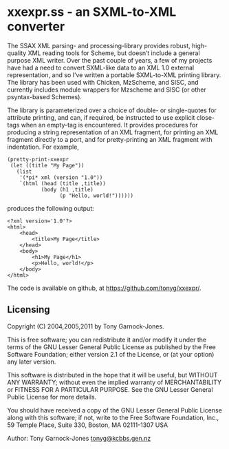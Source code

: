 # xxexpr.ss - an SXML-to-XML converter

The SSAX XML parsing- and processing-library provides robust,
high-quality XML reading tools for Scheme, but doesn’t include a
general purpose XML writer. Over the past couple of years, a few of my
projects have had a need to convert SXML-like data to an XML 1.0
external representation, and so I’ve written a portable SXML-to-XML
printing library. The library has been used with Chicken, MzScheme,
and SISC, and currently includes module wrappers for Mzscheme and SISC
(or other psyntax-based Schemes).

The library is parameterized over a choice of double- or single-quotes
for attribute printing, and can, if required, be instructed to use
explicit close-tags when an empty-tag is encountered. It provides
procedures for producing a string representation of an XML fragment,
for printing an XML fragment directly to a port, and for
pretty-printing an XML fragment with indentation. For example,

    (pretty-print-xxexpr
     (let ((title "My Page"))
       (list
        '(*pi* xml (version "1.0"))
        `(html (head (title ,title))
               (body (h1 ,title)
                     (p "Hello, world!"))))))

produces the following output:

    <?xml version='1.0'?>
    <html>
        <head>
            <title>My Page</title>
        </head>
        <body>
            <h1>My Page</h1>
            <p>Hello, world!</p>
        </body>
    </html>

The code is available on github, at https://github.com/tonyg/xxexpr/.

## Licensing

Copyright (C) 2004,2005,2011 by Tony Garnock-Jones.

This is free software; you can redistribute it and/or modify it under
the terms of the GNU Lesser General Public License as published by the
Free Software Foundation; either version 2.1 of the License, or (at
your option) any later version.

This software is distributed in the hope that it will be useful, but
WITHOUT ANY WARRANTY; without even the implied warranty of
MERCHANTABILITY or FITNESS FOR A PARTICULAR PURPOSE.  See the GNU
Lesser General Public License for more details.

You should have received a copy of the GNU Lesser General Public
License along with this software; if not, write to the Free Software
Foundation, Inc., 59 Temple Place, Suite 330, Boston, MA 02111-1307
USA

Author: Tony Garnock-Jones <tonyg@kcbbs.gen.nz>
